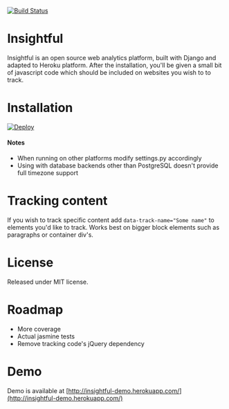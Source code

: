 [![Build Status](https://travis-ci.org/dasf/insightful.svg?branch=master)](https://travis-ci.org/dasf/insightful)

Insightful
==========

Insightful is an open source web analytics platform, built with Django and adapted to Heroku platform.
After the installation, you'll be given a small bit of javascript code which should be included on websites
 you wish to to track.

Installation
============

[![Deploy](https://www.herokucdn.com/deploy/button.png)](https://heroku.com/deploy)

#### Notes
* When running on other platforms modify settings.py accordingly
* Using with database backends other than PostgreSQL doesn't provide full timezone support

Tracking content
================
If you wish to track specific content add `data-track-name="Some name"` to elements you'd like to track.
Works best on bigger block elements such as paragraphs or container div's.

License
=======
Released under MIT license.


Roadmap
=======
* More coverage
* Actual jasmine tests
* Remove tracking code's jQuery dependency

Demo
====
Demo is available at [http://insightful-demo.herokuapp.com/](http://insightful-demo.herokuapp.com/)